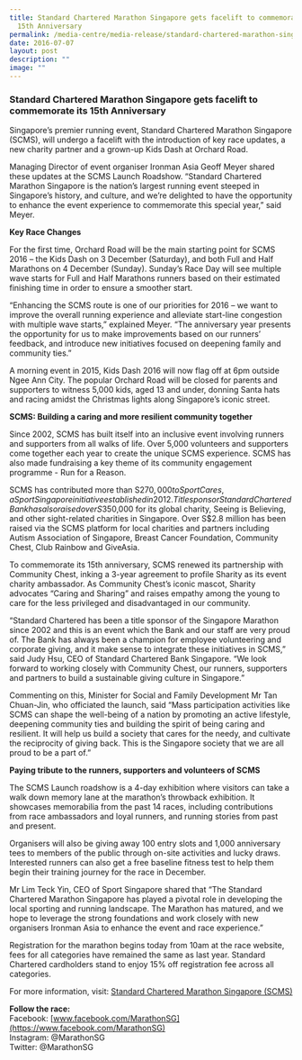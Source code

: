 ```yaml
---
title: Standard Chartered Marathon Singapore gets facelift to commemorate its
  15th Anniversary
permalink: /media-centre/media-release/standard-chartered-marathon-singapore-gets-facelift-to-commemorate-its/
date: 2016-07-07
layout: post
description: ""
image: ""
---
```

### **Standard Chartered Marathon Singapore gets facelift to commemorate its 15th Anniversary**

Singapore’s premier running event, Standard Chartered Marathon Singapore (SCMS), will undergo a facelift with the introduction of key race updates, a new charity partner and a grown-up Kids Dash at Orchard Road.

Managing Director of event organiser Ironman Asia Geoff Meyer shared these updates at the SCMS Launch Roadshow. “Standard Chartered Marathon Singapore is the nation’s largest running event steeped in Singapore’s history, and culture, and we’re delighted to have the opportunity to enhance the event experience to commemorate this special year,” said Meyer.

**Key Race Changes**

For the first time, Orchard Road will be the main starting point for SCMS 2016 – the Kids Dash on 3 December (Saturday), and both Full and Half Marathons on 4 December (Sunday). Sunday’s Race Day will see multiple wave starts for Full and Half Marathons runners based on their estimated finishing time in order to ensure a smoother start.

“Enhancing the SCMS route is one of our priorities for 2016 – we want to improve the overall running experience and alleviate start-line congestion with multiple wave starts,” explained Meyer. “The anniversary year presents the opportunity for us to make improvements based on our runners’ feedback, and introduce new initiatives focused on deepening family and community ties.”

A morning event in 2015, Kids Dash 2016 will now flag off at 6pm outside Ngee Ann City. The popular Orchard Road will be closed for parents and supporters to witness 5,000 kids, aged 13 and under, donning Santa hats and racing amidst the Christmas lights along Singapore’s iconic street.

**SCMS: Building a caring and more resilient community together**

Since 2002, SCMS has built itself into an inclusive event involving runners and supporters from all walks of life. Over 5,000 volunteers and supporters come together each year to create the unique SCMS experience. SCMS has also made fundraising a key theme of its community engagement programme - Run for a Reason.

SCMS has contributed more than S$270,000 to SportCares, a Sport Singapore initiative established in 2012. Title sponsor Standard Chartered Bank has also raised over S$350,000 for its global charity, Seeing is Believing, and other sight-related charities in Singapore. Over S$2.8 million has been raised via the SCMS platform for local charities and partners including Autism Association of Singapore, Breast Cancer Foundation, Community Chest, Club Rainbow and GiveAsia.

To commemorate its 15th anniversary, SCMS renewed its partnership with Community Chest, inking a 3-year agreement to profile Sharity as its event charity ambassador. As Community Chest’s iconic mascot, Sharity advocates “Caring and Sharing” and raises empathy among the young to care for the less privileged and disadvantaged in our community.

“Standard Chartered has been a title sponsor of the Singapore Marathon since 2002 and this is an event which the Bank and our staff are very proud of. The Bank has always been a champion for employee volunteering and corporate giving, and it make sense to integrate these initiatives in SCMS,” said Judy Hsu, CEO of Standard Chartered Bank Singapore. “We look forward to working closely with Community Chest, our runners, supporters and partners to build a sustainable giving culture in Singapore.”

Commenting on this, Minister for Social and Family Development Mr Tan Chuan-Jin, who officiated the launch, said “Mass participation activities like SCMS can shape the well-being of a nation by promoting an active lifestyle, deepening community ties and building the spirit of being caring and resilient. It will help us build a society that cares for the needy, and cultivate the reciprocity of giving back. This is the Singapore society that we are all proud to be a part of.”

**Paying tribute to the runners, supporters and volunteers of SCMS**

The SCMS Launch roadshow is a 4-day exhibition where visitors can take a walk down memory lane at the marathon’s throwback exhibition. It showcases memorabilia from the past 14 races, including contributions from race ambassadors and loyal runners, and running stories from past and present.

Organisers will also be giving away 100 entry slots and 1,000 anniversary tees to members of the public through on-site activities and lucky draws. Interested runners can also get a free baseline fitness test to help them begin their training journey for the race in December.

Mr Lim Teck Yin, CEO of Sport Singapore shared that “The Standard Chartered Marathon Singapore has played a pivotal role in developing the local sporting and running landscape. The Marathon has matured, and we hope to leverage the strong foundations and work closely with new organisers Ironman Asia to enhance the event and race experience.”

Registration for the marathon begins today from 10am at the race website, fees for all categories have remained the same as last year. Standard Chartered cardholders stand to enjoy 15% off registration fee across all categories.

For more information, visit: [Standard Chartered Marathon Singapore (SCMS)](https://www.marathonsingapore.com)

**Follow the race:**<br>
Facebook: [www.facebook.com/MarathonSG](https://www.facebook.com/MarathonSG)<br>
Instagram: @MarathonSG <br> 
Twitter: @MarathonSG